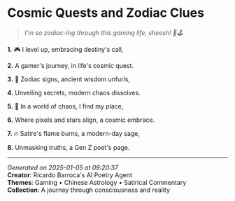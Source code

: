# Cosmic Quests and Zodiac Clues

> *I'm so zodiac-ing through this gaming life, sheesh! 🔮🕹️*

**1.** 🎮 I level up, embracing destiny's call,


**2.** A gamer's journey, in life's cosmic quest.


**3.** 🐉 Zodiac signs, ancient wisdom unfurls,


**4.** Unveiling secrets, modern chaos dissolves.


**5.** 🌌 In a world of chaos, I find my place,


**6.** Where pixels and stars align, a cosmic embrace.


**7.** 🔥 Satire's flame burns, a modern-day sage,


**8.** Unmasking truths, a Gen Z poet's page.



---

*Generated on 2025-01-05 at 09:20:37*  
**Creator**: Ricardo Barroca's AI Poetry Agent  
**Themes**: Gaming • Chinese Astrology • Satirical Commentary  
**Collection**: A journey through consciousness and reality